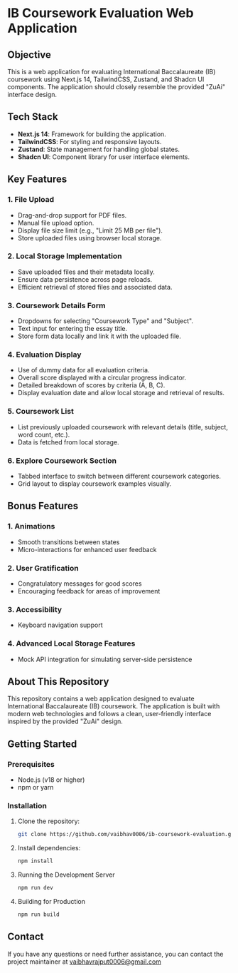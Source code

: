 # IB Coursework Evaluation Web Application

## Objective

This is a web application for evaluating International Baccalaureate (IB) coursework using
Next.js 14, TailwindCSS, Zustand, and Shadcn UI components. The application should closely
resemble the provided "ZuAi" interface design.


## Tech Stack

- **Next.js 14**: Framework for building the application.
- **TailwindCSS**: For styling and responsive layouts.
- **Zustand**: State management for handling global states.
- **Shadcn UI**: Component library for user interface elements.

## Key Features

### 1. File Upload

- Drag-and-drop support for PDF files.
- Manual file upload option.
- Display file size limit (e.g., "Limit 25 MB per file").
- Store uploaded files using browser local storage.

### 2. Local Storage Implementation

- Save uploaded files and their metadata locally.
- Ensure data persistence across page reloads.
- Efficient retrieval of stored files and associated data.

### 3. Coursework Details Form

- Dropdowns for selecting "Coursework Type" and "Subject".
- Text input for entering the essay title.
- Store form data locally and link it with the uploaded file.

### 4. Evaluation Display

- Use of dummy data for all evaluation criteria.
- Overall score displayed with a circular progress indicator.
- Detailed breakdown of scores by criteria (A, B, C).
- Display evaluation date and allow local storage and retrieval of results.

### 5. Coursework List

- List previously uploaded coursework with relevant details (title, subject, word count, etc.).
- Data is fetched from local storage.

### 6. Explore Coursework Section

- Tabbed interface to switch between different coursework categories.
- Grid layout to display coursework examples visually.

## Bonus Features

### 1. Animations

-  Smooth transitions between states
-  Micro-interactions for enhanced user feedback

### 2. User Gratification
-  Congratulatory messages for good scores
-  Encouraging feedback for areas of improvement

### 3. Accessibility

- Keyboard navigation support

### 4. Advanced Local Storage Features

- Mock API integration for simulating server-side persistence

## About This Repository

This repository contains a web application designed to evaluate International Baccalaureate (IB) coursework. The application is built with modern web technologies and follows a clean, user-friendly interface inspired by the provided "ZuAi" design.


## Getting Started

### Prerequisites

- Node.js (v18 or higher)
- npm or yarn

### Installation

1. Clone the repository:

   ```bash
   git clone https://github.com/vaibhav0006/ib-coursework-evaluation.git

   ```

2. Install dependencies:

   ```bash
   npm install

   ```

3. Running the Development Server

   ```bash
   npm run dev

   ```

4. Building for Production

   ```bash
   npm run build

   ```
## Contact
If you have any questions or need further assistance, you can contact the project maintainer at vaibhavrajput0006@gmail.com
